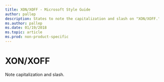 ```yaml
---
title: XON/XOFF - Microsoft Style Guide
author: pallep
description: States to note the capitalization and slash on "XON/XOFF."
ms.author: pallep
ms.date: 01/19/2018
ms.topic: article
ms.prod: non-product-specific
---
```


# XON/XOFF

Note capitalization and slash. 
